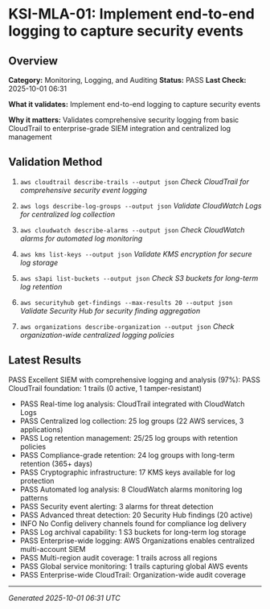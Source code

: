 # KSI-MLA-01: Implement end-to-end logging to capture security events

## Overview

**Category:** Monitoring, Logging, and Auditing
**Status:** PASS
**Last Check:** 2025-10-01 06:31

**What it validates:** Implement end-to-end logging to capture security events

**Why it matters:** Validates comprehensive security logging from basic CloudTrail to enterprise-grade SIEM integration and centralized log management

## Validation Method

1. `aws cloudtrail describe-trails --output json`
   *Check CloudTrail for comprehensive security event logging*

2. `aws logs describe-log-groups --output json`
   *Validate CloudWatch Logs for centralized log collection*

3. `aws cloudwatch describe-alarms --output json`
   *Check CloudWatch alarms for automated log monitoring*

4. `aws kms list-keys --output json`
   *Validate KMS encryption for secure log storage*

5. `aws s3api list-buckets --output json`
   *Check S3 buckets for long-term log retention*

6. `aws securityhub get-findings --max-results 20 --output json`
   *Validate Security Hub for security finding aggregation*

7. `aws organizations describe-organization --output json`
   *Check organization-wide centralized logging policies*

## Latest Results

PASS Excellent SIEM with comprehensive logging and analysis (97%): PASS CloudTrail foundation: 1 trails (0 active, 1 tamper-resistant)
- PASS Real-time log analysis: CloudTrail integrated with CloudWatch Logs
- PASS Centralized log collection: 25 log groups (22 AWS services, 3 applications)
- PASS Log retention management: 25/25 log groups with retention policies
- PASS Compliance-grade retention: 24 log groups with long-term retention (365+ days)
- PASS Cryptographic infrastructure: 17 KMS keys available for log protection
- PASS Automated log analysis: 8 CloudWatch alarms monitoring log patterns
- PASS Security event alerting: 3 alarms for threat detection
- PASS Advanced threat detection: 20 Security Hub findings (20 active)
- INFO No Config delivery channels found for compliance log delivery
- PASS Log archival capability: 1 S3 buckets for long-term log storage
- PASS Enterprise-wide logging: AWS Organizations enables centralized multi-account SIEM
- PASS Multi-region audit coverage: 1 trails across all regions
- PASS Global service monitoring: 1 trails capturing global AWS events
- PASS Enterprise-wide CloudTrail: Organization-wide audit coverage

---
*Generated 2025-10-01 06:31 UTC*